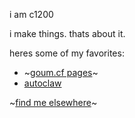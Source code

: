 i am c1200

i make things. thats about it.

heres some of my favorites:

- ~[goum.cf pages](https://goum.cf/pages)~
- [autoclaw](https://c1200.js.org/autoclaw)

~[find me elsewhere](https://goum.cf/u/c1200)~
